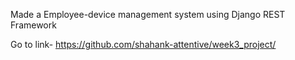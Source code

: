 Made a Employee-device management system using Django REST Framework

Go to link- https://github.com/shahank-attentive/week3_project/
